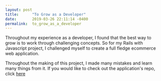 ```yaml
---
layout: post
title:      "To Grow as a Developer"
date:       2019-03-26 22:11:14 -0400
permalink:  to_grow_as_a_developer
---
```



Throughout my experience as a developer, I found that the best way to grow is to work through challenging concepts. So for my Rails with Javascript project, I challenged myself to create a full fledge ecommerce web application. 

Throughout the making of this project, I made many mistakes and learn many things from it. If you would like to check out the application's repo, click [here](https://github.com/Cheng0315/swift-kart)
 
